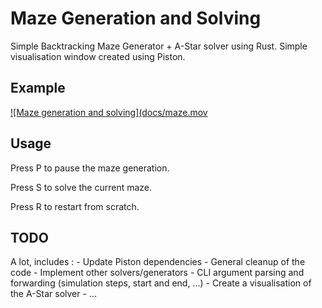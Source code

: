 # Maze Generation and Solving

Simple Backtracking Maze Generator + A-Star solver using Rust.
Simple visualisation window created using Piston.

## Example

[![Maze generation and solving](docs/maze.mov](docs/maze.mov)

## Usage

Press P to pause the maze generation.

Press S to solve the current maze.

Press R to restart from scratch.

## TODO

A lot, includes :
    - Update Piston dependencies
    - General cleanup of the code
    - Implement other solvers/generators
    - CLI argument parsing and forwarding (simulation steps, start and end, ...)
    - Create a visualisation of the A-Star solver
    - ...
